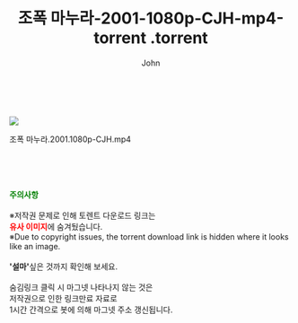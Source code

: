 ﻿---
layout: post
title:  "                   조폭 마누라-2001-1080p-CJH-mp4-torrent                .torrent"
author: John
categories: [ 영화 ]
tags: [  ]
image: https://torrentrj59.com/uploadfile/full/f2fe97c8019cfad4904462d91da99e290a831df5.jpg 
description: "                   조폭 마누라-2001-1080p-CJH-mp4-torrent                 torrent 정보 공유"
toc: true
toc_sticky: true
---

<br>
<p><img src="https://torrentrj59.com/uploadfile/full/f2fe97c8019cfad4904462d91da99e290a831df5.jpg"/></p>
 조폭 마누라.2001.1080p-CJH.mp4    
    
<br><br><br>
<p data-ke-size="size16"><b><span style="color: green;">주의사항</span></b><br /><br />※저작권 문제로 인해 토렌트 다운로드 링크는<br /><b><span style="color: red;">유사 이미지</span></b>에 숨겨뒀습니다.<br />※Due to copyright issues, the torrent download link is hidden where it looks like an image.<br /><br /><b>'설마'</b>싶은 것까지 확인해 보세요.<br /><br />숨김링크 클릭 시 마그넷 나타나지 않는 것은<br />저작권으로 인한 링크만료 자료로<br />1시간 간격으로 봇에 의해 마그넷 주소 갱신됩니다.</p>
